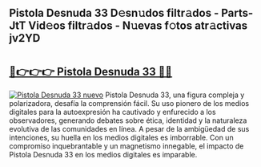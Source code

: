 ## Pistola Desnuda 33 D𝚎sn𝚞dos filtr𝚊dos - Parts-JtT Vid𝚎os filtr𝚊dos - N𝚞evas f𝚘tos atr𝚊ctivas jv2YD

# <h2><a href="http://mb8704v.tromn.icu/?c=Pistola+Desnuda+33">🔗👉👉👉 Pistola Desnuda 33 🔗🔗</a></h2>

[![Pistola Desnuda 33 nuevo](https://i.imgur.com/pEAQMta.gif)](http://mb8704v.tromn.icu/?c=Pistola+Desnuda+33)
Pistola Desnuda 33, una figura compleja y polarizadora, desafía la comprensión fácil. Su uso pionero de los medios digitales para la autoexpresión ha cautivado y enfurecido a los observadores, generando debates sobre ética, identidad y la naturaleza evolutiva de las comunidades en línea. A pesar de la ambigüedad de sus intenciones, su huella en los medios digitales es imborrable. Con un compromiso inquebrantable y un magnetismo innegable, el impacto de Pistola Desnuda 33 en los medios digitales es imparable.
